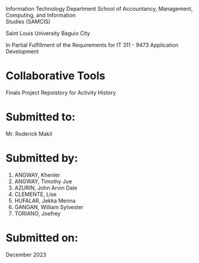 Information Technology Department
School of Accountancy, Management, Computing, and Information	
Studies (SAMCIS)

Saint Louis University
Baguio City


In Partial Fulfillment of the Requirements for
IT 311 - 9473
Application Development

# Collaborative Tools
Finals Project Repoistory for Activity History

# Submitted to:
Mr. Roderick Makil

# Submitted by:
  1. ANGWAY, Khenler
  2. ANGWAY, Timothy Jue
  3. AZURIN, John Arvin Dale
  4. CLEMENTE, Lise
  5. HUFALAR, Jekka Menna
  6. GANGAN, William Sylvester
  7. TORIANO, Joefrey

# Submitted on:
December 2023

